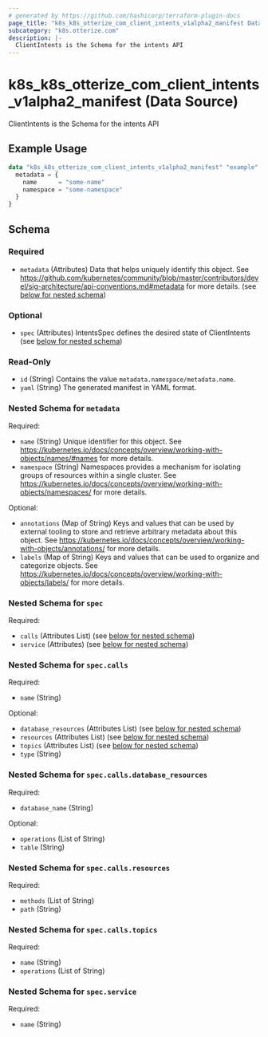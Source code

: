 ```yaml
---
# generated by https://github.com/hashicorp/terraform-plugin-docs
page_title: "k8s_k8s_otterize_com_client_intents_v1alpha2_manifest Data Source - terraform-provider-k8s"
subcategory: "k8s.otterize.com"
description: |-
  ClientIntents is the Schema for the intents API
---
```


# k8s_k8s_otterize_com_client_intents_v1alpha2_manifest (Data Source)

ClientIntents is the Schema for the intents API

## Example Usage

```terraform
data "k8s_k8s_otterize_com_client_intents_v1alpha2_manifest" "example" {
  metadata = {
    name      = "some-name"
    namespace = "some-namespace"
  }
}
```

<!-- schema generated by tfplugindocs -->
## Schema

### Required

- `metadata` (Attributes) Data that helps uniquely identify this object. See https://github.com/kubernetes/community/blob/master/contributors/devel/sig-architecture/api-conventions.md#metadata for more details. (see [below for nested schema](#nestedatt--metadata))

### Optional

- `spec` (Attributes) IntentsSpec defines the desired state of ClientIntents (see [below for nested schema](#nestedatt--spec))

### Read-Only

- `id` (String) Contains the value `metadata.namespace/metadata.name`.
- `yaml` (String) The generated manifest in YAML format.

<a id="nestedatt--metadata"></a>
### Nested Schema for `metadata`

Required:

- `name` (String) Unique identifier for this object. See https://kubernetes.io/docs/concepts/overview/working-with-objects/names/#names for more details.
- `namespace` (String) Namespaces provides a mechanism for isolating groups of resources within a single cluster. See https://kubernetes.io/docs/concepts/overview/working-with-objects/namespaces/ for more details.

Optional:

- `annotations` (Map of String) Keys and values that can be used by external tooling to store and retrieve arbitrary metadata about this object. See https://kubernetes.io/docs/concepts/overview/working-with-objects/annotations/ for more details.
- `labels` (Map of String) Keys and values that can be used to organize and categorize objects. See https://kubernetes.io/docs/concepts/overview/working-with-objects/labels/ for more details.


<a id="nestedatt--spec"></a>
### Nested Schema for `spec`

Required:

- `calls` (Attributes List) (see [below for nested schema](#nestedatt--spec--calls))
- `service` (Attributes) (see [below for nested schema](#nestedatt--spec--service))

<a id="nestedatt--spec--calls"></a>
### Nested Schema for `spec.calls`

Required:

- `name` (String)

Optional:

- `database_resources` (Attributes List) (see [below for nested schema](#nestedatt--spec--calls--database_resources))
- `resources` (Attributes List) (see [below for nested schema](#nestedatt--spec--calls--resources))
- `topics` (Attributes List) (see [below for nested schema](#nestedatt--spec--calls--topics))
- `type` (String)

<a id="nestedatt--spec--calls--database_resources"></a>
### Nested Schema for `spec.calls.database_resources`

Required:

- `database_name` (String)

Optional:

- `operations` (List of String)
- `table` (String)


<a id="nestedatt--spec--calls--resources"></a>
### Nested Schema for `spec.calls.resources`

Required:

- `methods` (List of String)
- `path` (String)


<a id="nestedatt--spec--calls--topics"></a>
### Nested Schema for `spec.calls.topics`

Required:

- `name` (String)
- `operations` (List of String)



<a id="nestedatt--spec--service"></a>
### Nested Schema for `spec.service`

Required:

- `name` (String)
